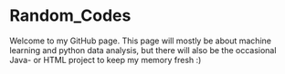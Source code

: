 # Random_Codes

Welcome to my GitHub page. 
This page will mostly be about machine learning and python data analysis, but there will also be the occasional Java- or HTML project to keep my memory fresh :)



